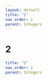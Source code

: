 ```yaml
---
layout: default
title: "2"
nav_order: 2
parent: Integers
---
```


# 2

```yaml
title: "2"
nav_order: 2
parent: Integers
```

